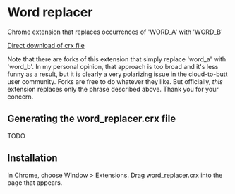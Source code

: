 Word replacer
=============

Chrome extension that replaces occurrences of 'WORD_A' with 'WORD_B'

[Direct download of crx file](https://github.com/panicsteve/cloud-to-butt/blob/master/CloudToButt.crx?raw=true)

Note that there are forks of this extension that simply replace 'word_a' with 'word_b'.
In my personal opinion, that approach is too broad and it's less funny as a result, but it is clearly a very
polarizing issue in the cloud-to-butt user community.  Forks are free to do whatever they like.  But officially, _this_
extension replaces only the phrase described above. Thank you for your concern.

Generating the word_replacer.crx file
------------
TODO

Installation
------------

In Chrome, choose Window > Extensions.  Drag word_replacer.crx into the page that appears.


